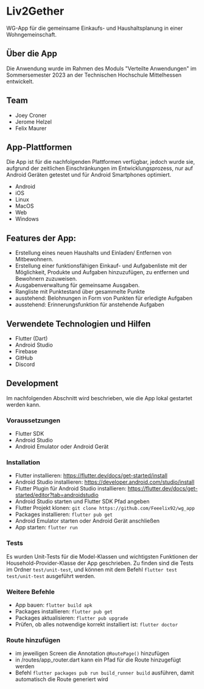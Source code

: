 # Liv2Gether

WG-App für die gemeinsame Einkaufs- und Haushaltsplanung in einer Wohngemeinschaft.

## Über die App

Die Anwendung wurde im Rahmen des Moduls "Verteilte Anwendungen" im Sommersemester 2023 an der
Technischen Hochschule Mittelhessen entwickelt.

## Team

- Joey Croner
- Jerome Helzel
- Felix Maurer

## App-Plattformen

Die App ist für die nachfolgenden Plattformen verfügbar, jedoch wurde sie,
aufgrund der zeitlichen Einschränkungen im Entwicklungsprozess,
nur auf Android Geräten getestet und für Android Smartphones optimiert.

- Android
- iOS
- Linux
- MacOS
- Web
- Windows

## Features der App:

- Erstellung eines neuen Haushalts und Einladen/ Entfernen von Mitbewohnern.
- Erstellung einer funktionsfähigen Einkauf- und Aufgabenliste mit der Möglichkeit, Produkte und
  Aufgaben hinzuzufügen,
  zu entfernen und Bewohnern zuzuweisen.
- Ausgabenverwaltung für gemeinsame Ausgaben.
- Rangliste mit Punktestand über gesammelte Punkte
- ausstehend: Belohnungen in Form von Punkten für erledigte Aufgaben
- ausstehend: Erinnerungsfunktion für anstehende Aufgaben

## Verwendete Technologien und Hilfen

- Flutter (Dart)
- Android Studio
- Firebase
- GitHub
- Discord

## Development

Im nachfolgenden Abschnitt wird beschrieben, wie die App lokal gestartet werden kann.

### Voraussetzungen

- Flutter SDK
- Android Studio
- Android Emulator oder Android Gerät

### Installation

- Flutter installieren: https://flutter.dev/docs/get-started/install
- Android Studio installieren: https://developer.android.com/studio/install
- Flutter Plugin für Android Studio
  installieren: https://flutter.dev/docs/get-started/editor?tab=androidstudio
- Android Studio starten und Flutter SDK Pfad angeben
- Flutter Projekt klonen: `git clone https://github.com/Feeelix92/wg_app`
- Packages installieren: `flutter pub get`
- Android Emulator starten oder Android Gerät anschließen
- App starten: `flutter run`

### Tests

Es wurden Unit-Tests für die Model-Klassen und wichtigsten Funktionen der Household-Provider-Klasse
der App geschrieben.
Zu finden sind die Tests im Ordner `test/unit-test`, und können mit dem
Befehl `flutter test test/unit-test` ausgeführt werden.

### Weitere Befehle

- App bauen: `flutter build apk`
- Packages installieren: `flutter pub get`
- Packages aktualisieren: `flutter pub upgrade`
- Prüfen, ob alles notwendige korrekt installiert ist: `flutter doctor`

### Route hinzufügen

- im jeweiligen Screen die Annotation `@RoutePage()` hinzufügen
- in /routes/app_router.dart kann ein Pfad für die Route hinzugefügt werden
- Befehl `flutter packages pub run build_runner build` ausführen, damit automatisch die Route
  generiert wird